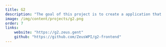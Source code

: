 ```yaml
---
title: G2
description: "The goal of this project is to create a application that can serve as a gateway for people to contribute on projects of an organization. We want to improve the visibility of subparts of projects to make it more accessible to contribute. This is a project of the CS-group Zeus WPI."
image: /img/content/projects/g2.png
order: 7
links:
    website: "https://g2.zeus.gent"
    github: "https://github.com/ZeusWPI/g2-frontend"
---
```

